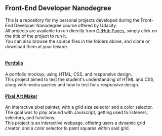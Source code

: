 ## Front-End Developer Nanodegree

This is a repository for my personal projects developed during the Front-End Developer Nanodegree course offered by Udacity.
<br>All projects are available to run directly from [GitHub Pages](https://pages.github.com/), simply click on the title of the project to run it.
<br>You can also browse the source files in the folders above, and clone or download them at your leisure.
<br>
<br>

#### [Portfolio](https://lucasbadur.github.io/Portfolio/)
A portfolio mockup, using HTML, CSS, and responsive design.
<br>This project aimed to test the student's understanding of HTML and CSS, along with media queries and how to test for a responsive design.

#### [Pixel Art Maker](https://lucasbadur.github.io/Pixel-Art-Maker/)
An interactive pixel painter, with a grid size selector and a color selector.
<br>The goal was to play around with Javascript, getting used to listeners, selectors, and functions.
<br>This project is an interactive webpage, offering users a dynamic grid creator, and a color selector to paint squares within said grid.
